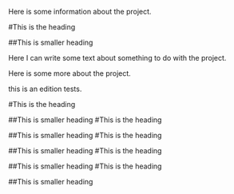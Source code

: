 Here is some information about the project.

#This is the heading

##This is smaller heading

Here I can write some text about something to do with the project.

Here is some more about the project.

this is an edition tests.

#This is the heading

##This is smaller heading
#This is the heading

##This is smaller heading
#This is the heading

##This is smaller heading
#This is the heading

##This is smaller heading
#This is the heading

##This is smaller heading